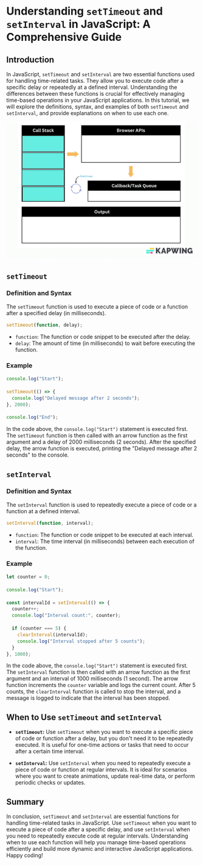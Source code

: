 # Understanding `setTimeout` and `setInterval` in JavaScript: A Comprehensive Guide

## Introduction

In JavaScript, `setTimeout` and `setInterval` are two essential functions used for handling time-related tasks. They allow you to execute code after a specific delay or repeatedly at a defined interval. Understanding the differences between these functions is crucial for effectively managing time-based operations in your JavaScript applications. In this tutorial, we will explore the definitions, syntax, and examples of both `setTimeout` and `setInterval`, and provide explanations on when to use each one.

![Data Types](../Assets/JS/call-stack-asynchronous-js.gif)

## `setTimeout`

### Definition and Syntax

The `setTimeout` function is used to execute a piece of code or a function after a specified delay (in milliseconds).

```javascript
setTimeout(function, delay);
```

- `function`: The function or code snippet to be executed after the delay.
- `delay`: The amount of time (in milliseconds) to wait before executing the function.

### Example

```javascript
console.log("Start");

setTimeout(() => {
  console.log("Delayed message after 2 seconds");
}, 2000);

console.log("End");
```

In the code above, the `console.log("Start")` statement is executed first. The `setTimeout` function is then called with an arrow function as the first argument and a delay of 2000 milliseconds (2 seconds). After the specified delay, the arrow function is executed, printing the "Delayed message after 2 seconds" to the console.

## `setInterval`

### Definition and Syntax

The `setInterval` function is used to repeatedly execute a piece of code or a function at a defined interval.

```javascript
setInterval(function, interval);
```

- `function`: The function or code snippet to be executed at each interval.
- `interval`: The time interval (in milliseconds) between each execution of the function.

### Example

```javascript
let counter = 0;

console.log("Start");

const intervalId = setInterval(() => {
  counter++;
  console.log("Interval count:", counter);

  if (counter === 5) {
    clearInterval(intervalId);
    console.log("Interval stopped after 5 counts");
  }
}, 1000);
```

In the code above, the `console.log("Start")` statement is executed first. The `setInterval` function is then called with an arrow function as the first argument and an interval of 1000 milliseconds (1 second). The arrow function increments the `counter` variable and logs the current count. After 5 counts, the `clearInterval` function is called to stop the interval, and a message is logged to indicate that the interval has been stopped.

## When to Use `setTimeout` and `setInterval`

- **`setTimeout`:** Use `setTimeout` when you want to execute a specific piece of code or function after a delay, but you don't need it to be repeatedly executed. It is useful for one-time actions or tasks that need to occur after a certain time interval.

- **`setInterval`:** Use `setInterval` when you need to repeatedly execute a piece of code or function at regular intervals. It is ideal for scenarios where you want to create animations, update real-time data, or perform periodic checks or updates.

## Summary

In conclusion, `setTimeout` and `setInterval` are essential functions for handling time-related tasks in JavaScript. Use `setTimeout` when you want to execute a piece of code after a specific delay, and use `setInterval` when you need to repeatedly execute code at regular intervals. Understanding when to use each function will help you manage time-based operations efficiently and build more dynamic and interactive JavaScript applications. Happy coding!